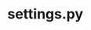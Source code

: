 <!-- in production be careful with CORS settings and secure cookie flags,
     and ensure that the `DEBUG` setting is set to `False`.
        This is a development configuration.
        For production, you should set `ALLOWED_HOSTS` to your domain or IP address,
        enable HTTPS, and configure CORS appropriately.
        Also, consider using environment variables for sensitive settings.
        Make sure to test thoroughly before deploying.
        The `samesite` attribute for cookies should be set according to your security requirements.
        For example, `samesite="None"` is often used for cross-site requests,
        but it requires `secure=True` and HTTPS.
        The `corsheaders` middleware is included to handle CORS requests.
        The `django_extensions` and `sslserver` apps are included for development convenience.
        The `CommonMiddleware` is included to handle common HTTP headers.
        The `django.middleware.common.CommonMiddleware` is included twice, which is redundant.
        You should remove one of them to avoid confusion.
        The `refresh_token` cookie is set with `httponly=True` to prevent JavaScript access,
        and `secure=False` is set for development purposes, but should be `True
        in production.
        The `samesite` attribute for the `refresh_token` cookie is set to `None`
        to allow cross-site requests, but this should be set according to your security requirements.
        The `max_age` for the `refresh_token` cookie is set to 7 days.
        The `ALLOWED_HOSTS` setting is set to allow requests from `localhost` and `127.0.0.1`.
        -->
# settings.py
